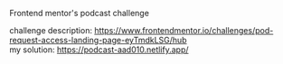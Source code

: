Frontend mentor's podcast challenge

challenge description: https://www.frontendmentor.io/challenges/pod-request-access-landing-page-eyTmdkLSG/hub  
my solution: https://podcast-aad010.netlify.app/
